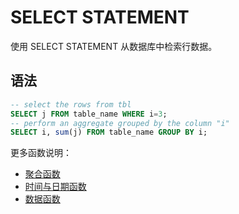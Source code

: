 # SELECT STATEMENT

使用 SELECT STATEMENT 从数据库中检索行数据。

## 语法

```SQL
-- select the rows from tbl
SELECT j FROM table_name WHERE i=3;
-- perform an aggregate grouped by the column "i"
SELECT i, sum(j) FROM table_name GROUP BY i;
```

更多函数说明：

* [聚合函数](../aggregation.md)
* [时间与日期函数](../date.md)
* [数据函数](../math.md)
